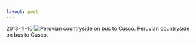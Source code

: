 ```yaml
---
layout: post
---
```


<p>
  <time><a href="/172">2013-11-10</a></time>
  <a href="/172"><img src="{{ site.assets_url }}/172-640.jpg" srcset="{{ site.assets_url }}/172-1280.jpg 1280w, {{ site.assets_url }}/172-960.jpg 960w, {{ site.assets_url }}/172-640.jpg 640w, {{ site.assets_url }}/172-320.jpg 320w" sizes="(min-width: 700px) 50vw, calc(100vw - 2rem)" alt="Peruvian countryside on bus to Cusco." /></a>
  <span>Peruvian countryside on bus to Cusco.</span>
</p>
